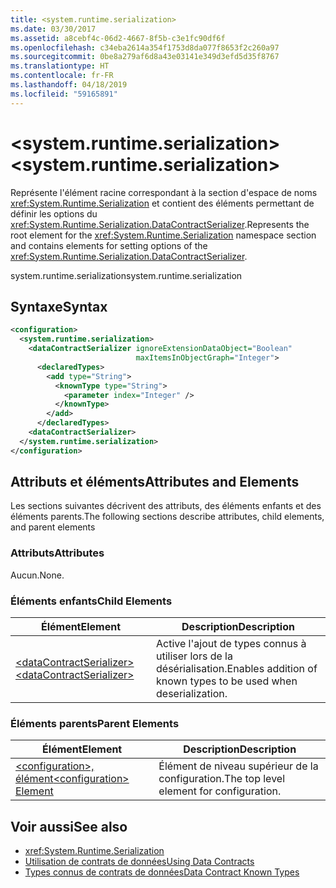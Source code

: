 ```yaml
---
title: <system.runtime.serialization>
ms.date: 03/30/2017
ms.assetid: a8cebf4c-06d2-4667-8f5b-c3e1fc90df6f
ms.openlocfilehash: c34eba2614a354f1753d8da077f8653f2c260a97
ms.sourcegitcommit: 0be8a279af6d8a43e03141e349d3efd5d35f8767
ms.translationtype: HT
ms.contentlocale: fr-FR
ms.lasthandoff: 04/18/2019
ms.locfileid: "59165891"
---
```

# <a name="systemruntimeserialization"></a><span data-ttu-id="31944-102">\<system.runtime.serialization></span><span class="sxs-lookup"><span data-stu-id="31944-102">\<system.runtime.serialization></span></span>
<span data-ttu-id="31944-103">Représente l'élément racine correspondant à la section d'espace de noms <xref:System.Runtime.Serialization> et contient des éléments permettant de définir les options du <xref:System.Runtime.Serialization.DataContractSerializer>.</span><span class="sxs-lookup"><span data-stu-id="31944-103">Represents the root element for the <xref:System.Runtime.Serialization> namespace section and contains elements for setting options of the <xref:System.Runtime.Serialization.DataContractSerializer>.</span></span>  
  
 <span data-ttu-id="31944-104">system.runtime.serialization</span><span class="sxs-lookup"><span data-stu-id="31944-104">system.runtime.serialization</span></span>  
  
## <a name="syntax"></a><span data-ttu-id="31944-105">Syntaxe</span><span class="sxs-lookup"><span data-stu-id="31944-105">Syntax</span></span>  
  
```xml  
<configuration>
  <system.runtime.serialization>
    <dataContractSerializer ignoreExtensionDataObject="Boolean"
                            maxItemsInObjectGraph="Integer">
      <declaredTypes>
        <add type="String">
          <knownType type="String">
            <parameter index="Integer" />
          </knownType>
        </add>
      </declaredTypes>
    <dataContractSerializer>
  </system.runtime.serialization>
</configuration>
```  
  
## <a name="attributes-and-elements"></a><span data-ttu-id="31944-106">Attributs et éléments</span><span class="sxs-lookup"><span data-stu-id="31944-106">Attributes and Elements</span></span>  
 <span data-ttu-id="31944-107">Les sections suivantes décrivent des attributs, des éléments enfants et des éléments parents.</span><span class="sxs-lookup"><span data-stu-id="31944-107">The following sections describe attributes, child elements, and parent elements</span></span>  
  
### <a name="attributes"></a><span data-ttu-id="31944-108">Attributs</span><span class="sxs-lookup"><span data-stu-id="31944-108">Attributes</span></span>  
 <span data-ttu-id="31944-109">Aucun.</span><span class="sxs-lookup"><span data-stu-id="31944-109">None.</span></span>  
  
### <a name="child-elements"></a><span data-ttu-id="31944-110">Éléments enfants</span><span class="sxs-lookup"><span data-stu-id="31944-110">Child Elements</span></span>  
  
|<span data-ttu-id="31944-111">Élément</span><span class="sxs-lookup"><span data-stu-id="31944-111">Element</span></span>|<span data-ttu-id="31944-112">Description</span><span class="sxs-lookup"><span data-stu-id="31944-112">Description</span></span>|  
|-------------|-----------------|  
|[<span data-ttu-id="31944-113">\<dataContractSerializer></span><span class="sxs-lookup"><span data-stu-id="31944-113">\<dataContractSerializer></span></span>](../../../../../docs/framework/configure-apps/file-schema/wcf/datacontractserializer-of-system-runtime-serialization.md)|<span data-ttu-id="31944-114">Active l'ajout de types connus à utiliser lors de la désérialisation.</span><span class="sxs-lookup"><span data-stu-id="31944-114">Enables addition of known types to be used when deserialization.</span></span>|  
  
### <a name="parent-elements"></a><span data-ttu-id="31944-115">Éléments parents</span><span class="sxs-lookup"><span data-stu-id="31944-115">Parent Elements</span></span>  
  
|<span data-ttu-id="31944-116">Élément</span><span class="sxs-lookup"><span data-stu-id="31944-116">Element</span></span>|<span data-ttu-id="31944-117">Description</span><span class="sxs-lookup"><span data-stu-id="31944-117">Description</span></span>|  
|-------------|-----------------|  
|[<span data-ttu-id="31944-118">\<configuration>, élément</span><span class="sxs-lookup"><span data-stu-id="31944-118">\<configuration> Element</span></span>](../../../../../docs/framework/configure-apps/file-schema/configuration-element.md)|<span data-ttu-id="31944-119">Élément de niveau supérieur de la configuration.</span><span class="sxs-lookup"><span data-stu-id="31944-119">The top level element for configuration.</span></span>|  
  
## <a name="see-also"></a><span data-ttu-id="31944-120">Voir aussi</span><span class="sxs-lookup"><span data-stu-id="31944-120">See also</span></span>

- <xref:System.Runtime.Serialization>
- [<span data-ttu-id="31944-121">Utilisation de contrats de données</span><span class="sxs-lookup"><span data-stu-id="31944-121">Using Data Contracts</span></span>](../../../../../docs/framework/wcf/feature-details/using-data-contracts.md)
- [<span data-ttu-id="31944-122">Types connus de contrats de données</span><span class="sxs-lookup"><span data-stu-id="31944-122">Data Contract Known Types</span></span>](../../../../../docs/framework/wcf/feature-details/data-contract-known-types.md)
